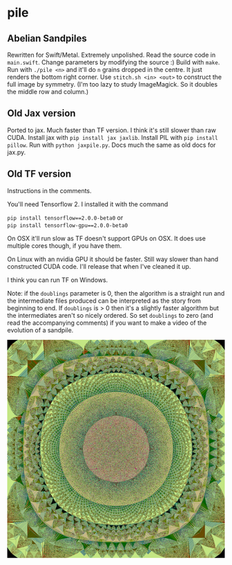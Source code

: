 # pile

Abelian Sandpiles
-----------------

Rewritten for Swift/Metal.
Extremely unpolished. Read the source code in `main.swift`. Change parameters by modifying the source :)
Build with `make`.
Run with `./pile <n>` and it'll do `n` grains dropped in the centre.
It just renders the bottom right corner.
Use `stitch.sh <in> <out>` to construct the full image by symmetry.
(I'm too lazy to study ImageMagick. So it doubles the middle row and column.)

Old Jax version
---------------

Ported to jax. Much faster than TF version.
I think it's still slower than raw CUDA.
Install jax with `pip install jax jaxlib`.
Install PIL with `pip install pillow`.
Run with `python jaxpile.py`.
Docs much the same as old docs for jax.py.

Old TF version
--------------
Instructions in the comments.

You'll need Tensorflow 2. I installed it with the command

  `pip install tensorflow==2.0.0-beta0`
or  
  `pip install tensorflow-gpu==2.0.0-beta0`
  
On OSX it'll run slow as TF doesn't support GPUs on OSX.
It does use multiple cores though, if you have them.

On Linux with an nvidia GPU it should be faster.
Still way slower than hand constructed CUDA code. I'll release that
when I've cleaned it up.

I think you can run TF on Windows.

Note: if the `doublings` parameter is 0, then the algorithm is a straight run and the intermediate files produced can be interpreted as the story from beginning to end. If `doublings` is > 0 then it's a slightly faster algorithm but the intermediates aren't so nicely ordered. So set `doublings` to zero (and read the accompanying comments) if you want to make a video of the evolution of a sandpile.

![Example](ex1.png)
